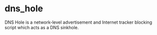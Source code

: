 # dns_hole
 DNS Hole is a network-level advertisement and Internet tracker blocking script which acts as a DNS sinkhole.
